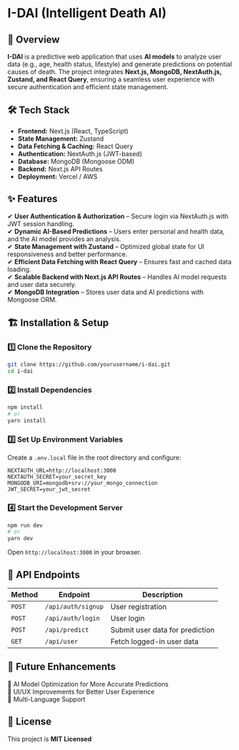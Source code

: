 # I-DAI (Intelligent Death AI)

## 🚀 Overview  
**I-DAI** is a predictive web application that uses **AI models** to analyze user data (e.g., age, health status, lifestyle) and generate predictions on potential causes of death. The project integrates **Next.js, MongoDB, NextAuth.js, Zustand, and React Query**, ensuring a seamless user experience with secure authentication and efficient state management.  

## 🛠️ Tech Stack  
- **Frontend:** Next.js (React, TypeScript)  
- **State Management:** Zustand  
- **Data Fetching & Caching:** React Query  
- **Authentication:** NextAuth.js (JWT-based)  
- **Database:** MongoDB (Mongoose ODM)  
- **Backend:** Next.js API Routes  
- **Deployment:** Vercel / AWS  

## ✨ Features  
✔ **User Authentication & Authorization** – Secure login via NextAuth.js with JWT session handling.  
✔ **Dynamic AI-Based Predictions** – Users enter personal and health data, and the AI model provides an analysis.  
✔ **State Management with Zustand** – Optimized global state for UI responsiveness and better performance.  
✔ **Efficient Data Fetching with React Query** – Ensures fast and cached data loading.  
✔ **Scalable Backend with Next.js API Routes** – Handles AI model requests and user data securely.  
✔ **MongoDB Integration** – Stores user data and AI predictions with Mongoose ORM.  

## 🏗️ Installation & Setup  
### **1️⃣ Clone the Repository**  
```bash
git clone https://github.com/yourusername/i-dai.git
cd i-dai
```

### **2️⃣ Install Dependencies**  
```bash
npm install
# or
yarn install
```

### **3️⃣ Set Up Environment Variables**  
Create a `.env.local` file in the root directory and configure:  
```env
NEXTAUTH_URL=http://localhost:3000
NEXTAUTH_SECRET=your_secret_key
MONGODB_URI=mongodb+srv://your_mongo_connection
JWT_SECRET=your_jwt_secret
```

### **4️⃣ Start the Development Server**  
```bash
npm run dev
# or
yarn dev
```
Open `http://localhost:3000` in your browser.  

## 📡 API Endpoints  
| Method | Endpoint           | Description                      |
|--------|--------------------|----------------------------------|
| `POST` | `/api/auth/signup` | User registration               |
| `POST` | `/api/auth/login`  | User login                      |
| `POST` | `/api/predict`     | Submit user data for prediction |
| `GET`  | `/api/user`        | Fetch logged-in user data       |

## 📌 Future Enhancements  
🔹 AI Model Optimization for More Accurate Predictions  
🔹 UI/UX Improvements for Better User Experience  
🔹 Multi-Language Support  

## 📄 License  
This project is **MIT Licensed**
